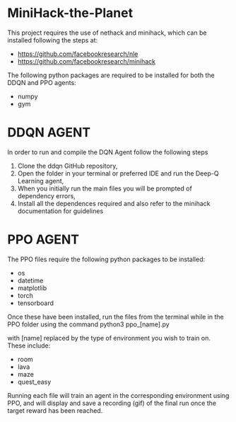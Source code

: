 # MiniHack-the-Planet

This project requires the use of nethack and minihack, which can be installed following the steps at:
- https://github.com/facebookresearch/nle
- https://github.com/facebookresearch/minihack


The following python packages are required to be installed for both the DDQN and PPO agents:
  - numpy
  - gym

# DDQN  AGENT

In order to run and compile the DQN Agent follow the following steps

1) Clone the ddqn GitHub repository,
2) Open the folder in your terminal or preferred IDE and run the Deep-Q Learning agent, 
3) When you initially run the main files you will be prompted of dependency errors,
4) Install all the dependences required and also refer to the minihack documentation for guidelines


# PPO AGENT

The PPO files require the following python packages to be installed:
  - os
  - datetime
  - matplotlib
  - torch
  - tensorboard

Once these have been installed, run the files from the terminal while in the PPO folder using the command
  python3 ppo_[name].py
  
with [name] replaced by the type of environment you wish to train on. These include:
  - room
  - lava
  - maze
  - quest_easy

Running each file will train an agent in the corresponding environment using PPO, and will display and save a recording (gif) of the final run once the target reward has been reached.
